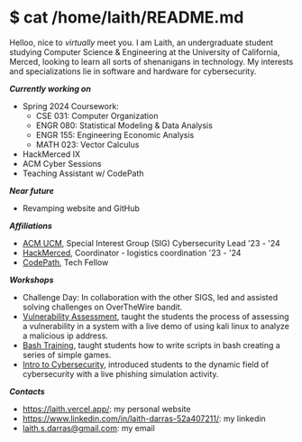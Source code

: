 # $ cat /home/laith/README.md


Helloo, nice to *virtually* meet you. I am Laith, an undergraduate student studying Computer Science & Engineering at the University of California, Merced, looking to learn all sorts of shenanigans in technology. My interests and specializations lie in software and hardware for cybersecurity. 

***Currently working on***
- Spring 2024 Coursework:
    - CSE 031: Computer Organization
    - ENGR 080: Statistical Modeling & Data Analysis
    - ENGR 155: Engineering Economic Analysis
    - MATH 023: Vector Calculus
 - HackMerced IX
 - ACM Cyber Sessions
 - Teaching Assistant w/ CodePath

***Near future***
- Revamping website and GitHub

***Affiliations***
- [ACM UCM](https://ucm.acm.org/), Special Interest Group (SIG) Cybersecurity Lead '23 - '24
- [HackMerced](https://hackmerced.com/), Coordinator - logistics coordination '23 - '24
- [CodePath](https://www.codepath.org/), Tech Fellow 

***Workshops***
- Challenge Day: In collaboration with the other SIGS, led and assisted solving challenges on OverTheWire bandit.
- [Vulnerability Assessment](https://docs.google.com/presentation/d/1ClEA5VmBKmM5NXQXfjdY-aImnPm-pKxnvqWGcmaOydA/edit?usp=sharing), taught the students the process of assessing a vulnerability in a system with a live demo of using kali linux to analyze a malicious ip address.
- [Bash Training](https://docs.google.com/presentation/d/1hFHK7Jk5781yM9dm3Uh567RA3r1WjXhkb2DYWC_xLbw/edit?usp=sharing), taught students how to write scripts in bash creating a series of simple games.
- [Intro to Cybersecurity](https://docs.google.com/presentation/d/16rIOb4OXDLTl7fMJLLbRUieTu9z9kTiZHWUp6i-gKDE/edit?usp=sharing), introduced students to the dynamic field of cybersecurity with a live phishing simulation activity.

***Contacts***
- https://laith.vercel.app/: my personal website
- https://www.linkedin.com/in/laith-darras-52a407211/: my linkedin
- laith.s.darras@gmail.com: my email
